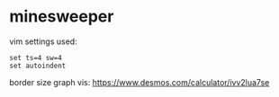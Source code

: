 # minesweeper
vim settings used:
```vi
set ts=4 sw=4
set autoindent
```
border size graph vis:
https://www.desmos.com/calculator/ivv2lua7se
